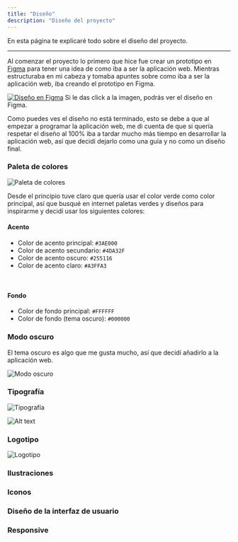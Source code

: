 ```yaml
---
title: "Diseño"
description: "Diseño del proyecto"
---
```


En esta página te explicaré todo sobre el diseño del proyecto.

---

Al comenzar el proyecto lo primero que hice fue crear un prototipo en [Figma](https://figma.com) para tener una idea de
como iba a ser la aplicación web. Mientras estructuraba en mi cabeza y tomaba apuntes sobre como iba a ser la aplicación web,
iba creando el prototipo en Figma.


[![Diseño en Figma](/figma-design.webp)](https://www.figma.com/file/mH6Qyypeiv9iBiIEzicAJ0/TFG-Bookmarks)
Si le das click a la imagen, podrás ver el diseño en Figma.

Como puedes ves el diseño no está terminado, esto se debe a que al empezar a programar la aplicación web, me di cuenta de
que si quería respetar el diseño al 100% iba a tardar mucho más tiempo en desarrollar la aplicación web, así que decidí
dejarlo como una guía y no como un diseño final.

### Paleta de colores
![Paleta de colores](/figma-color-pallete.png)

Desde el principio tuve claro que quería usar el color verde como color principal, así que busqué en internet
paletas verdes y diseños para inspirarme y decidí usar los siguientes colores:

#### Acento
- Color de acento principal: `#3AE000`
- Color de acento secundario: `#4DA32F`
- Color de acento oscuro: `#255116`
- Color de acento claro: `#A3FFA3`

<br>

#### Fondo
- Color de fondo principal: `#FFFFFF`
- Color de fondo (tema oscuro): `#000000`


### Modo oscuro

El tema oscuro es algo que me gusta mucho, así que decidí añadirlo a la aplicación web.

![Modo oscuro](/design-darkmode.png)

### Tipografía
![Tipografía](/figma-font.png)

![Alt text](image.png)

### Logotipo
![Logotipo](/figma-proyect-logotype.png)


### Ilustraciones

### Iconos


### Diseño de la interfaz de usuario


### Responsive